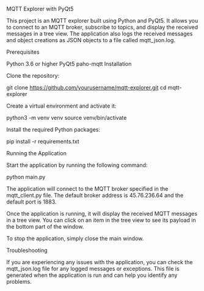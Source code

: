 MQTT Explorer with PyQt5

This project is an MQTT explorer built using Python and PyQt5. It allows you to connect to an MQTT broker, subscribe to topics, and display the received messages in a tree view. The application also logs the received messages and object creations as JSON objects to a file called mqtt_json.log.

Prerequisites

Python 3.6 or higher
PyQt5
paho-mqtt
Installation

Clone the repository:

git clone https://github.com/yourusername/mqtt-explorer.git
cd mqtt-explorer

Create a virtual environment and activate it:

python3 -m venv venv
source venv/bin/activate

Install the required Python packages:

pip install -r requirements.txt

Running the Application

Start the application by running the following command:

python main.py

The application will connect to the MQTT broker specified in the mqtt_client.py file. The default broker address is 45.76.236.64 and the default port is 1883.

Once the application is running, it will display the received MQTT messages in a tree view. You can click on an item in the tree view to see its payload in the bottom part of the window.

To stop the application, simply close the main window.

Troubleshooting

If you are experiencing any issues with the application, you can check the mqtt_json.log file for any logged messages or exceptions. This file is generated when the application is run and can help you identify any problems.